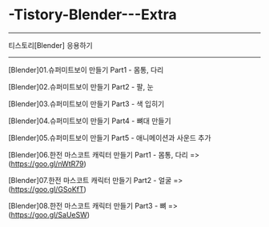 # -Tistory-Blender---Extra

-----------------------------------


티스토리[Blender] 응용하기

-----------------------------------

[Blender]01.슈퍼미트보이 만들기 Part1 - 몸통, 다리

[Blender]02.슈퍼미트보이 만들기 Part2 - 팔, 눈

[Blender]03.슈퍼미트보이 만들기 Part3 - 색 입히기

[Blender]04.슈퍼미트보이 만들기 Part4 - 뼈대 만들기

[Blender]05.슈퍼미트보이 만들기 Part5 - 애니메이션과 사운드 추가

[Blender]06.한전 마스코트 캐릭터 만들기 Part1 - 몸통, 다리 => (https://goo.gl/nWtR79)

[Blender]07.한전 마스코트 캐릭터 만들기 Part2 - 얼굴 => (https://goo.gl/GSoKfT)

[Blender]08.한전 마스코트 캐릭터 만들기 Part3 - 뼈 => (https://goo.gl/SaUeSW)
